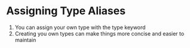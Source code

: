 # Assigning Type Aliases

01. You can assign your own type with the type keyword
02. Creating you own types can make things more concise and easier to maintain